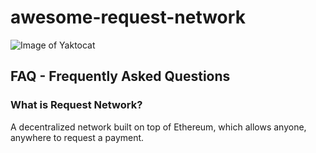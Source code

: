 # awesome-request-network

![Image of Yaktocat](https://octodex.github.com/images/yaktocat.png)

## FAQ - Frequently Asked Questions

### What is Request Network?

A decentralized network built on top of Ethereum, which allows anyone, anywhere to request a payment.
